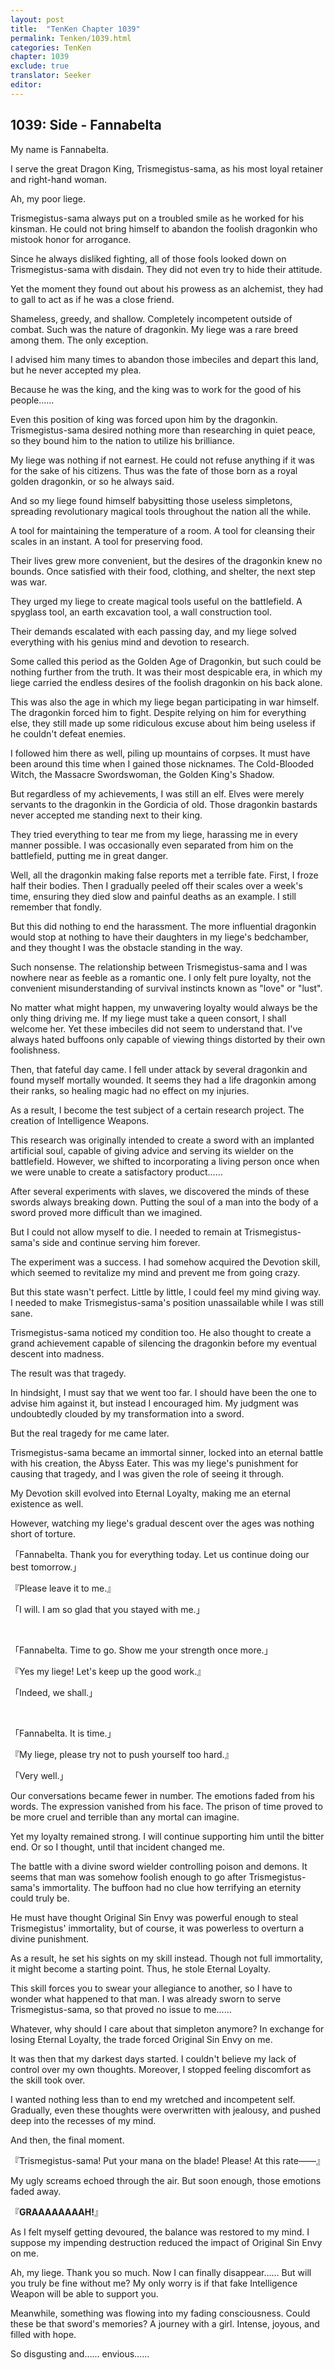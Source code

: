 ```yaml
---
layout: post
title:  "TenKen Chapter 1039"
permalink: Tenken/1039.html
categories: TenKen
chapter: 1039
exclude: true
translator: Seeker
editor: 
---
```

<h2>1039: Side - Fannabelta</h2>

My name is Fannabelta.

I serve the great Dragon King, Trismegistus-sama, as his most loyal retainer and right-hand woman.

Ah, my poor liege.

Trismegistus-sama always put on a troubled smile as he worked for his kinsman. He could not bring himself to abandon the foolish dragonkin who mistook honor for arrogance.

Since he always disliked fighting, all of those fools looked down on Trismegistus-sama with disdain. They did not even try to hide their attitude.

Yet the moment they found out about his prowess as an alchemist, they had to gall to act as if he was a close friend.

Shameless, greedy, and shallow. Completely incompetent outside of combat. Such was the nature of dragonkin. My liege was a rare breed among them. The only exception.

I advised him many times to abandon those imbeciles and depart this land, but he never accepted my plea.

Because he was the king, and the king was to work for the good of his people……

Even this position of king was forced upon him by the dragonkin. Trismegistus-sama desired nothing more than researching in quiet peace, so they bound him to the nation to utilize his brilliance.

My liege was nothing if not earnest. He could not refuse anything if it was for the sake of his citizens. Thus was the fate of those born as a royal golden dragonkin, or so he always said.

And so my liege found himself babysitting those useless simpletons, spreading revolutionary magical tools throughout the nation all the while.

A tool for maintaining the temperature of a room. A tool for cleansing their scales in an instant. A tool for preserving food.

Their lives grew more convenient, but the desires of the dragonkin knew no bounds. Once satisfied with their food, clothing, and shelter, the next step was war.

They urged my liege to create magical tools useful on the battlefield. A spyglass tool, an earth excavation tool, a wall construction tool.

Their demands escalated with each passing day, and my liege solved everything with his genius mind and devotion to research.

Some called this period as the Golden Age of Dragonkin, but such could be nothing further from the truth. It was their most despicable era, in which my liege carried the endless desires of the foolish dragonkin on his back alone.

This was also the age in which my liege began participating in war himself. The dragonkin forced him to fight. Despite relying on him for everything else, they still made up some ridiculous excuse about him being useless if he couldn't defeat enemies.

I followed him there as well, piling up mountains of corpses. It must have been around this time when I gained those nicknames. The Cold-Blooded Witch, the Massacre Swordswoman, the Golden King's Shadow.

But regardless of my achievements, I was still an elf. Elves were merely servants to the dragonkin in the Gordicia of old. Those dragonkin bastards never accepted me standing next to their king.

They tried everything to tear me from my liege, harassing me in every manner possible. I was occasionally even separated from him on the battlefield, putting me in great danger.

Well, all the dragonkin making false reports met a terrible fate. First, I froze half their bodies. Then I gradually peeled off their scales over a week's time, ensuring they died slow and painful deaths as an example. I still remember that fondly.

But this did nothing to end the harassment. The more influential dragonkin would stop at nothing to have their daughters in my liege's bedchamber, and they thought I was the obstacle standing in the way.

Such nonsense. The relationship between Trismegistus-sama and I was nowhere near as feeble as a romantic one. I only felt pure loyalty, not the convenient misunderstanding of survival instincts known as "love" or "lust".

No matter what might happen, my unwavering loyalty would always be the only thing driving me. If my liege must take a queen consort, I shall welcome her. Yet these imbeciles did not seem to understand that. I've always hated buffoons only capable of viewing things distorted by their own foolishness.

Then, that fateful day came. I fell under attack by several dragonkin and found myself mortally wounded. It seems they had a life dragonkin among their ranks, so healing magic had no effect on my injuries.

As a result, I become the test subject of a certain research project. The creation of Intelligence Weapons.

This research was originally intended to create a sword with an implanted artificial soul, capable of giving advice and serving its wielder on the battlefield. However, we shifted to incorporating a living person once when we were unable to create a satisfactory product……

After several experiments with slaves, we discovered the minds of these swords always breaking down. Putting the soul of a man into the body of a sword proved more difficult than we imagined.

But I could not allow myself to die. I needed to remain at Trismegistus-sama's side and continue serving him forever.

The experiment was a success. I had somehow acquired the Devotion skill, which seemed to revitalize my mind and prevent me from going crazy.

But this state wasn't perfect. Little by little, I could feel my mind giving way. I needed to make Trismegistus-sama's position unassailable while I was still sane.

Trismegistus-sama noticed my condition too. He also thought to create a grand achievement capable of silencing the dragonkin before my eventual descent into madness.

The result was that tragedy.

In hindsight, I must say that we went too far. I should have been the one to advise him against it, but instead I encouraged him. My judgment was undoubtedly clouded by my transformation into a sword.

But the real tragedy for me came later.

Trismegistus-sama became an immortal sinner, locked into an eternal battle with his creation, the Abyss Eater. This was my liege's punishment for causing that tragedy, and I was given the role of seeing it through.

My Devotion skill evolved into Eternal Loyalty, making me an eternal existence as well.

However, watching my liege's gradual descent over the ages was nothing short of torture.

「Fannabelta. Thank you for everything today. Let us continue doing our best tomorrow.」

『Please leave it to me.』

「I will. I am so glad that you stayed with me.」

<br/>

「Fannabelta. Time to go. Show me your strength once more.」

『Yes my liege! Let's keep up the good work.』

「Indeed, we shall.」

<br/>

「Fannabelta. It is time.」

『My liege, please try not to push yourself too hard.』

「Very well.」

Our conversations became fewer in number. The emotions faded from his words. The expression vanished from his face. The prison of time proved to be more cruel and terrible than any mortal can imagine.

Yet my loyalty remained strong. I will continue supporting him until the bitter end. Or so I thought, until that incident changed me.

The battle with a divine sword wielder controlling poison and demons. It seems that man was somehow foolish enough to go after Trismegistus-sama's immortality. The buffoon had no clue how terrifying an eternity could truly be.

He must have thought Original Sin Envy was powerful enough to steal Trismegistus' immortality, but of course, it was powerless to overturn a divine punishment.

As a result, he set his sights on my skill instead. Though not full immortality, it might become a starting point. Thus, he stole Eternal Loyalty.

This skill forces you to swear your allegiance to another, so I have to wonder what happened to that man. I was already sworn to serve Trismegistus-sama, so that proved no issue to me……

Whatever, why should I care about that simpleton anymore? In exchange for losing Eternal Loyalty, the trade forced Original Sin Envy on me.

It was then that my darkest days started. I couldn't believe my lack of control over my own thoughts. Moreover, I stopped feeling discomfort as the skill took over.

I wanted nothing less than to end my wretched and incompetent self. Gradually, even these thoughts were overwritten with jealousy, and pushed deep into the recesses of my mind.

And then, the final moment.

『Trismegistus-sama! Put your mana on the blade! Please! At this rate――』

My ugly screams echoed through the air. But soon enough, those emotions faded away.

『**GRAAAAAAAAH!**』

As I felt myself getting devoured, the balance was restored to my mind. I suppose my impending destruction reduced the impact of Original Sin Envy on me.

Ah, my liege. Thank you so much. Now I can finally disappear…… But will you truly be fine without me? My only worry is if that fake Intelligence Weapon will be able to support you.

Meanwhile, something was flowing into my fading consciousness. Could these be that sword's memories? A journey with a girl. Intense, joyous, and filled with hope.

So disgusting and…… envious……



